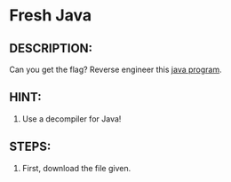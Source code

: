 # Fresh Java
## DESCRIPTION:
Can you get the flag? 
Reverse engineer this [java program](https://github.com/jon-brandy/CTF-WRITE-UP/blob/24876e2363024bc762f1f4fab33d38f7a1fe3120/Asset/Fresh%20Java/KeygenMe.class).
## HINT:
1. Use a decompiler for Java!
## STEPS:
1. First, download the file given.

